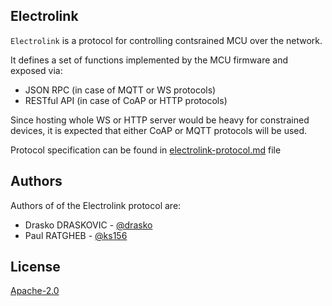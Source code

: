 ## Electrolink

`Electrolink` is a protocol for controlling contsrained MCU over the network.

It defines a set of functions implemented by the MCU firmware and exposed via:
- JSON RPC (in case of MQTT or WS protocols)
- RESTful API (in case of CoAP or HTTP protocols)

Since hosting whole WS or HTTP server would be heavy for constrained devices, it is expected that either CoAP or MQTT protocols will be used.

Protocol specification can be found in [electrolink-protocol.md](https://github.com/projectiota/electrolink/blob/master/electrolink-protocol.md) file

## Authors
Authors of of the Electrolink protocol are:
- Drasko DRASKOVIC - [@drasko](https://github.com/drasko)
- Paul RATGHEB - [@ks156](https://github.com/ks156)

## License
[Apache-2.0](https://github.com/projectiota/electrolink/blob/master/LICENSE)
